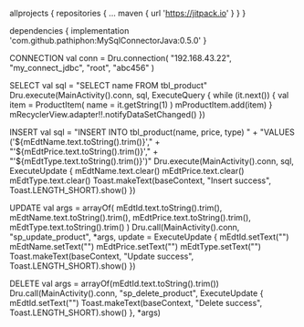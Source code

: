 allprojects {
  repositories {
    ...
    maven { url 'https://jitpack.io' }
  }
}
  

dependencies {
   implementation 'com.github.pathiphon:MySqlConnectorJava:0.5.0'
}




CONNECTION
    val conn = Dru.connection(
        "192.168.43.22",
        "my_connect_jdbc",
        "root",
        "abc456"
    )

SELECT
      val sql = "SELECT name FROM tbl_product"
      Dru.execute(MainActivity().conn, sql, ExecuteQuery {
          while (it.next()) {
              val item = ProductItem(
                  name = it.getString(1)
              )
              mProductItem.add(item)
          }
          mRecyclerView.adapter!!.notifyDataSetChanged()
      })
      
INSERT
      val sql = "INSERT INTO tbl_product(name, price, type) " +
        "VALUES ('${mEdtName.text.toString().trim()}'," +
        "'${mEdtPrice.text.toString().trim()}'," +
        "'${mEdtType.text.toString().trim()}')"
      Dru.execute(MainActivity().conn, sql, ExecuteUpdate {
          mEdtName.text.clear()
          mEdtPrice.text.clear()
          mEdtType.text.clear()
          Toast.makeText(baseContext, "Insert success", Toast.LENGTH_SHORT).show()
      })
      
UPDATE
      val args = arrayOf(
          mEdtId.text.toString().trim(),
          mEdtName.text.toString().trim(),
          mEdtPrice.text.toString().trim(),
          mEdtType.text.toString().trim()
      )
      Dru.call(MainActivity().conn, "sp_update_product", *args, update = ExecuteUpdate {
          mEdtId.setText("")
          mEdtName.setText("")
          mEdtPrice.setText("")
          mEdtType.setText("")
          Toast.makeText(baseContext, "Update success", Toast.LENGTH_SHORT).show()
      })
      
DELETE
      val args = arrayOf(mEdtId.text.toString().trim())
      Dru.call(MainActivity().conn, "sp_delete_product", ExecuteUpdate {
          mEdtId.setText("")
          Toast.makeText(baseContext, "Delete success", Toast.LENGTH_SHORT).show()
      }, *args)
